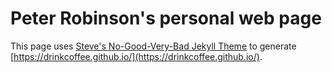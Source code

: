 Peter Robinson's personal web page
===================================


This page uses [Steve's No-Good-Very-Bad Jekyll Theme](https://github.com/svmiller/steve-ngvb-jekyll-template) to generate [https://drinkcoffee.github.io/](https://drinkcoffee.github.io/).

